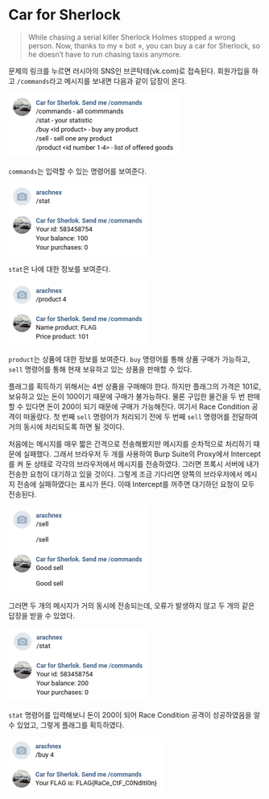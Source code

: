 # Car for Sherlock
> While chasing a serial killer Sherlock Holmes stopped a wrong person. Now, thanks to my « bot », you can buy a car for Sherlock, so he doesn’t have to run chasing taxis anymore.

문제의 링크를 누르면 러시아의 SNS인 브콘탁테(vk.com)로 접속된다. 회원가입을 하고 `/commands`라고 메시지를 보내면 다음과 같이 답장이 온다.

![Commands](Pictures/Car_for_Sherlock/commands.png)

`commands`는 입력할 수 있는 명령어를 보여준다.

![Stat](Pictures/Car_for_Sherlock/stat.png)

`stat`은 나에 대한 정보를 보여준다.

![Product](Pictures/Car_for_Sherlock/product4.png)

`product`는 상품에 대한 정보를 보여준다. `buy` 명령어를 통해 상품 구매가 가능하고, `sell` 명령어를 통해 현재 보유하고 있는 상품을 판매할 수 있다.

플래그를 획득하기 위해서는 4번 상품을 구매해야 한다. 하지만 플래그의 가격은 101로, 보유하고 있는 돈이 100이기 때문에 구매가 불가능하다. 물론 구입한 물건을 두 번 판매할 수 있다면 돈이 200이 되기 때문에 구매가 가능해진다. 여기서 Race Condition 공격이 떠올랐다. 첫 번째 `sell` 명령어가 처리되기 전에 두 번째 `sell` 명령어를 전달하여 거의 동시에 처리되도록 하면 될 것이다.

처음에는 메시지를 매우 짧은 간격으로 전송해봤지만 메시지를 순차적으로 처리하기 때문에 실패했다. 그래서 브라우저 두 개를 사용하여 Burp Suite의 Proxy에서 Intercept를 켜 둔 상태로 각각의 브라우저에서 메시지를 전송하였다. 그러면 프록시 서버에 내가 전송한 요청이 대기하고 있을 것이다. 그렇게 조금 기다리면 양쪽의 브라우저에서 메시지 전송에 실패하였다는 표시가 뜬다. 이때 Intercept를 꺼주면 대기하던 요청이 모두 전송된다.

![Sell](Pictures/Car_for_Sherlock/sell.png)

그러면 두 개의 메시지가 거의 동시에 전송되는데, 오류가 발생하지 않고 두 개의 같은 답장을 받을 수 있었다.

![Result](Pictures/Car_for_Sherlock/result.png)

`stat` 명령어를 입력해보니 돈이 200이 되어 Race Condition 공격이 성공하였음을 알 수 있었고, 그렇게 플래그를 획득하였다.

![Flag](Pictures/Car_for_Sherlock/flag.png)